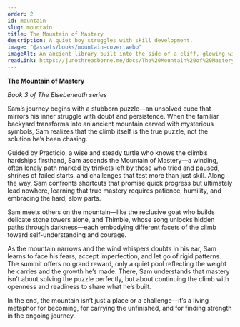```yaml
---
order: 2
id: mountain
slug: mountain
title: The Mountain of Mastery
description: A quiet boy struggles with skill development.
image: "@assets/books/mountain-cover.webp"
imageAlt: An ancient library built into the side of a cliff, glowing with soft lantern light.
readLink: https://junothreadborne.me/docs/The%20Mountain%20of%20Mastery.pdf
---
```


**The Mountain of Mastery**

_Book 3 of The Elsebeneath series_

Sam’s journey begins with a stubborn puzzle—an unsolved cube that mirrors his inner struggle with doubt and persistence. When the familiar backyard transforms into an ancient mountain carved with mysterious symbols, Sam realizes that the climb itself is the true puzzle, not the solution he’s been chasing.

Guided by Practicio, a wise and steady turtle who knows the climb’s hardships firsthand, Sam ascends the Mountain of Mastery—a winding, often lonely path marked by trinkets left by those who tried and paused, shrines of failed starts, and challenges that test more than just skill. Along the way, Sam confronts shortcuts that promise quick progress but ultimately lead nowhere, learning that true mastery requires patience, humility, and embracing the hard, slow parts.

Sam meets others on the mountain—like the reclusive goat who builds delicate stone towers alone, and Thimble, whose song unlocks hidden paths through darkness—each embodying different facets of the climb toward self-understanding and courage.

As the mountain narrows and the wind whispers doubts in his ear, Sam learns to face his fears, accept imperfection, and let go of rigid patterns. The summit offers no grand reward, only a quiet pool reflecting the weight he carries and the growth he’s made. There, Sam understands that mastery isn’t about solving the puzzle perfectly, but about continuing the climb with openness and readiness to share what he’s built.

In the end, the mountain isn’t just a place or a challenge—it’s a living metaphor for becoming, for carrying the unfinished, and for finding strength in the ongoing journey.
